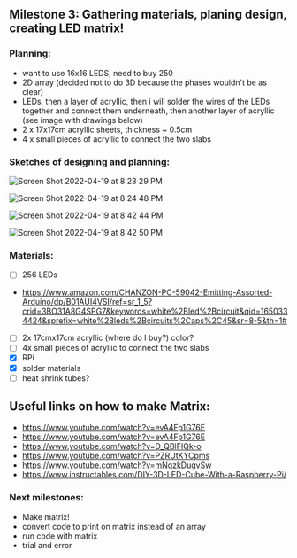 ## Milestone 3: Gathering materials, planing design, creating LED matrix!

### Planning:
- want to use 16x16 LEDS, need to buy 250
- 2D array (decided not to do 3D because the phases wouldn't be as clear)
- LEDs, then a layer of acryllic, then i will solder the wires of the LEDs together and connect them underneath, then another layer of acryllic (see image with drawings below)
- 2 x 17x17cm acryllic sheets, thickness ~ 0.5cm
- 4 x small pieces of acryllic to connect the two slabs

### Sketches of designing and planning:
![Screen Shot 2022-04-19 at 8 23 29 PM](https://user-images.githubusercontent.com/70282901/164122206-c68a99d2-93f6-48f1-9eee-2c880a8b4bde.png)

![Screen Shot 2022-04-19 at 8 24 48 PM](https://user-images.githubusercontent.com/70282901/164122238-694736f5-4fba-4b36-91d4-1c730efdcca4.png)

![Screen Shot 2022-04-19 at 8 42 44 PM](https://user-images.githubusercontent.com/70282901/164124306-cd694c0c-039f-415d-a257-c768a604167b.png)

![Screen Shot 2022-04-19 at 8 42 50 PM](https://user-images.githubusercontent.com/70282901/164124550-4b2bb5a6-9314-42b7-82aa-74c642da7260.png)

### Materials:
- [ ] 256 LEDs
- https://www.amazon.com/CHANZON-PC-59042-Emitting-Assorted-Arduino/dp/B01AUI4VSI/ref=sr_1_5?crid=3BO31A8G4SPG7&keywords=white%2Bled%2Bcircuit&qid=1650334424&sprefix=white%2Bleds%2Bcircuits%2Caps%2C45&sr=8-5&th=1#
- [ ] 2x 17cmx17cm acryllic (where do I buy?) color?
- [ ] 4x small pieces of acryllic to connect the two slabs
- [x] RPi
- [x] solder materials
- [ ] heat shrink tubes?

## Useful links on how to make Matrix:
- https://www.youtube.com/watch?v=evA4Fp1G76E
- https://www.youtube.com/watch?v=evA4Fp1G76E 
- https://www.youtube.com/watch?v=D_QBlFIQk-o 
- https://www.youtube.com/watch?v=PZRUtKYCpms 
- https://www.youtube.com/watch?v=mNqzkDugvSw 
- https://www.instructables.com/DIY-3D-LED-Cube-With-a-Raspberry-Pi/


### Next milestones:
- Make matrix!
- convert code to print on matrix instead of an array
- run code with matrix
- trial and error
